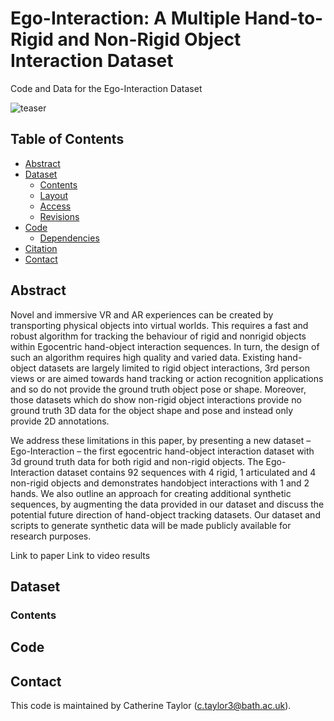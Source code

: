 # Ego-Interaction: A Multiple Hand-to-Rigid and Non-Rigid Object Interaction Dataset
Code and Data for the Ego-Interaction Dataset

![teaser](https://user-images.githubusercontent.com/25514442/104743868-17958680-5744-11eb-96d2-26f17782ba12.png)

## Table of Contents
  * [Abstract](#abstract)
  * [Dataset](#dataset)
    * [Contents](#contents)
    * [Layout](#layout)
	* [Access](#access)
	* [Revisions](#access)
  * [Code](#code)
    * [Dependencies](#dependencies)
  * [Citation](#citation)
  * [Contact](#contact)
  
  ## Abstract
  
Novel and immersive VR and AR experiences can be created by transporting physical objects into virtual worlds. This requires a fast and robust algorithm for tracking the behaviour of rigid and nonrigid objects within Egocentric hand-object interaction sequences. In turn, the design of such an algorithm requires high quality and varied data. Existing hand-object datasets are largely limited to rigid object interactions, 3rd person views or are aimed towards hand tracking or action recognition applications and so do not provide the ground truth object pose or shape. Moreover, those datasets which do show non-rigid object interactions provide no ground truth 3D data for the object shape and pose and instead only provide 2D annotations.

We address these limitations in this paper, by presenting a new dataset – Ego-Interaction – the first egocentric hand-object interaction dataset with 3d ground truth data for both rigid and non-rigid objects. The Ego-Interaction dataset contains 92 sequences with 4 rigid, 1 articulated and 4 non-rigid objects and demonstrates handobject interactions with 1 and 2 hands. We also outline an approach for creating additional synthetic sequences, by augmenting the data provided in our dataset and discuss the potential future direction of hand-object tracking datasets. Our dataset and scripts to generate synthetic data will be made publicly available for research purposes.

Link to paper
Link to video results
  
  ## Dataset
  
  ### Contents
  
  ## Code
  
  ## Contact
  
  This code is maintained by Catherine Taylor (c.taylor3@bath.ac.uk).
